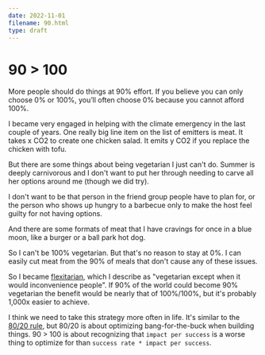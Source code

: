 ```yaml
---
date: 2022-11-01
filename: 90.html
type: draft
---
```


# 90 > 100

More people should do things at 90% effort. If you believe you can only choose 0% or 100%, you’ll often choose 0% because you cannot afford 100%.

I became very engaged in helping with the climate emergency in the last couple of years. One really big line item on the list of emitters is meat. It takes x CO2 to create one chicken salad. It emits y CO2 if you replace the chicken with tofu.

But there are some things about being vegetarian I just can't do. Summer is deeply carnivorous and I don't want to put her through needing to carve all her options around me (though we did try).

I don't want to be that person in the friend group people have to plan for, or the person who shows up hungry to a barbecue only to make the host feel guilty for not having options.

And there are some formats of meat that I have cravings for once in a blue moon, like a burger or a ball park hot dog.

So I can't be 100% vegetarian. But that's no reason to stay at 0%. I can easily cut meat from the 90% of meals that don't cause any of these issues.

So I became [flexitarian](https://en.wikipedia.org/Flexitarianism), which I describe as "vegetarian except when it would inconvenience people". If 90% of the world could become 90% vegetarian the benefit would be nearly that of 100%/100%, but it's probably 1,000x easier to achieve.

I think we need to take this strategy more often in life. It's similar to the [80/20 rule](https://en.wikipedia.org/80-20_rule), but 80/20 is about optimizing bang-for-the-buck when building things. 90 > 100 is about recognizing that `impact per success` is a worse thing to optimize for than `success rate * impact per success`.